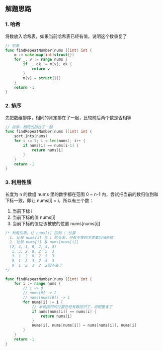 <a name="KJI7y"></a>

## 解题思路

<a name="d61UJ"></a>

### 1. 哈希

将数放入哈希表，如果当前哈希表已经有值，说明这个数重复了

```go
// 哈希
func findRepeatNumber(nums []int) int {
    m := make(map[int]struct{})
    for _, v := range nums {
        if _, ok := m[v]; ok {
            return v
        }
        m[v] = struct{}{}
    }
    return -1
}
```

<a name="06Cdi"></a>

### 2. 排序

先把数组排序，相同的肯定排在了一起，比较前后两个数是否相等

```go
// 排序，相同的排在了一起
func findRepeatNumber(nums []int) int {
    sort.Ints(nums)
    for i := 1; i < len(nums); i++ {
        if nums[i] == nums[i-1] {
            return nums[i]
        }
    }
    return -1
}
```

<a name="U39U0"></a>

### 3. 利用性质

长度为 n 的数组 nums 里的数字都在范围 0 ~ n-1 内，尝试把当前的数归位到和下标一致，即让 nums[i] = i，所以有三个数：

1. 当前下标 i
1. 当前下标的值 nums[i]
1. 当前下标的值应该被放的位置 nums[nums[i]]

```go
/* 利用性质，让 nums[i] 回到 i 位置
  1. 比较 nums[i] 与 i 的关系，只有不等时才需要回归原位
  2. 比较 nums[i] 与 nums[nums[i]]
  [2, 3, 1, 0, 2, 5, 3]
   1, 3, 2, 0, 2  5  3
   3  1  2  0  2  5  3
   0  1  2  3  2  5  3
   0  1  2  3  2  2回不去了
*/

func findRepeatNumber(nums []int) int {
    for i := range nums {
        // i -> 0
        // nums[0] -> 2
        // nums[nums[0]] -> 1
        for nums[i] != i {
            // 本该回归的位置已经有数回归了，说明重复了
            if nums[nums[i]] == nums[i] {
                return nums[i]
            }
            nums[i], nums[nums[i]] = nums[nums[i]], nums[i]
        }
    }
    return -1
}
```
